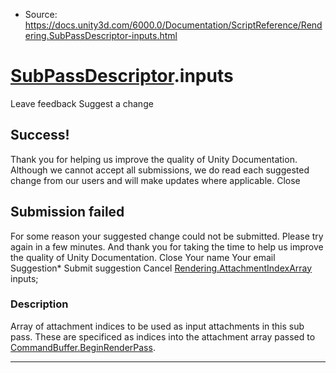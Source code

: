 * Source: https://docs.unity3d.com/6000.0/Documentation/ScriptReference/Rendering.SubPassDescriptor-inputs.html

#  [SubPassDescriptor](https://docs.unity3d.com/6000.0/Documentation/ScriptReference/Rendering.SubPassDescriptor.html).inputs
Leave feedback
Suggest a change
## Success!
Thank you for helping us improve the quality of Unity Documentation. Although we cannot accept all submissions, we do read each suggested change from our users and will make updates where applicable.
Close
## Submission failed
For some reason your suggested change could not be submitted. Please <a>try again</a> in a few minutes. And thank you for taking the time to help us improve the quality of Unity Documentation.
Close
Your name Your email Suggestion* Submit suggestion
Cancel
[Rendering.AttachmentIndexArray](https://docs.unity3d.com/6000.0/Documentation/ScriptReference/Rendering.AttachmentIndexArray.html) inputs; 
### Description
Array of attachment indices to be used as input attachments in this sub pass. These are specificed as indices into the attachment array passed to [CommandBuffer.BeginRenderPass](https://docs.unity3d.com/6000.0/Documentation/ScriptReference/Rendering.CommandBuffer.BeginRenderPass.html).
* * *
